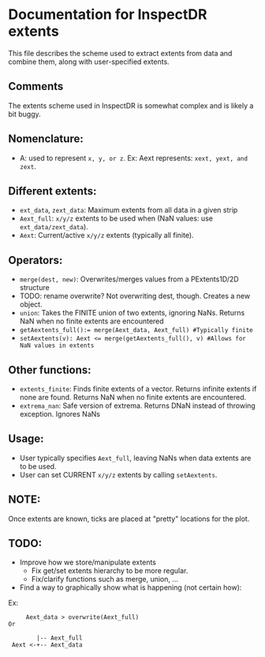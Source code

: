 # Documentation for InspectDR extents

This file describes the scheme used to extract extents from data and combine them, along with user-specified extents.

## Comments

The extents scheme used in InspectDR is somewhat complex and is likely a bit buggy.

## Nomenclature:
 - A: used to represent `x, y, or z`. Ex: Aext represents: `xext, yext, and zext`.

## Different extents:
 - `ext_data`, `zext_data`: Maximum extents from all data in a given strip
 - `Aext_full`: `x/y/z` extents to be used when (NaN values: use `ext_data/zext_data`).
 - `Aext`: Current/active `x/y/z` extents (typically all finite).

## Operators:
 - `merge(dest, new)`: Overwrites/merges values from a PExtents1D/2D structure 
  - TODO: rename overwrite? Not overwriting dest, though.  Creates a new object.
 - `union`: Takes the FINITE union of two extents, ignoring NaNs.  Returns NaN when no finite extents are encountered
 - `getAextents_full():= merge(Aext_data, Aext_full) #Typically finite`
 - `setAextents(v): Aext <= merge(getAextents_full(), v) #Allows for NaN values in extents`

## Other functions:
 - `extents_finite`: Finds finite extents of a vector.  Returns infinite extents if none are found.  Returns NaN when no finite extents are encountered.
 - `extrema_nan`: Safe version of extrema.  Returns DNaN instead of throwing exception.  Ignores NaNs

## Usage:
 - User typically specifies `Aext_full`, leaving NaNs when data extents are to be used.
 - User can set CURRENT `x/y/z` extents by calling `setAextents`.

## NOTE:
Once extents are known, ticks are placed at "pretty" locations for the plot.

## TODO:
 - Improve how we store/manipulate extents
   - Fix get/set extents hierarchy to be more regular.
   - Fix/clarify functions such as merge, union, ...
 - Find a way to graphically show what is happening (not certain how):

Ex:

```
     Aext_data > overwrite(Aext_full)
Or

        |-- Aext_full
 Aext <-+-- Aext_data
```


